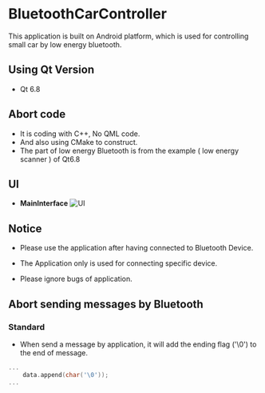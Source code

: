 # BluetoothCarController
This application is built on Android platform, which is used for controlling small car by low energy bluetooth.
## Using Qt Version
- Qt 6.8
## Abort code
- It is coding with C++, No QML code.
- And also using CMake to construct.
- The part of low energy Bluetooth is from
 the example ( low energy scanner ) of Qt6.8
## UI
- **MainInterface**
![UI]("https://github.com/wvfp/BluetoothCarController/master/ui.jpg")

## Notice
* Please use the application after having connected to Bluetooth Device.

* The Application only is used for connecting specific device.

* Please ignore bugs of application.

## Abort sending messages by Bluetooth 
### Standard
- When send a message by application, it will add the ending flag ('\0') to the end of message.
```cpp
...
    data.append(char('\0'));
...

```
